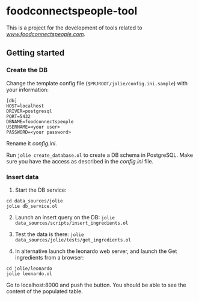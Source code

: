 # foodconnectspeople-tool
This is a project for the development of tools related to *www.foodconnectspeople.com*.

## Getting started

### Create the DB
Change the template config file (`$PRJROOT/jolie/config.ini.sample`) with your information:

```
[db]
HOST=localhost
DRIVER=postgresql
PORT=5432
DBNAME=foodconnectspeople
USERNAME=<your user>
PASSWORD=<your password>
```

Rename it *config.ini*.

Run `jolie create_database.ol` to create a DB schema in PostgreSQL. Make sure
you have the access as described in the *config.ini* file.

### Insert data
1. Start the DB service:
```
cd data_sources/jolie
jolie db_service.ol
```

2. Launch an insert query on the DB:
`jolie data_sources/scripts/insert_ingredients.ol`

3. Test the data is there:
`jolie data_sources/jolie/tests/get_ingredients.ol`

4. In alternative launch the leonardo web server, and launch the Get ingredients
from a browser:
```
cd jolie/leonardo
jolie leonardo.ol
```
Go to localhost:8000 and push the button. You should be able to see the content
of the populated table.

